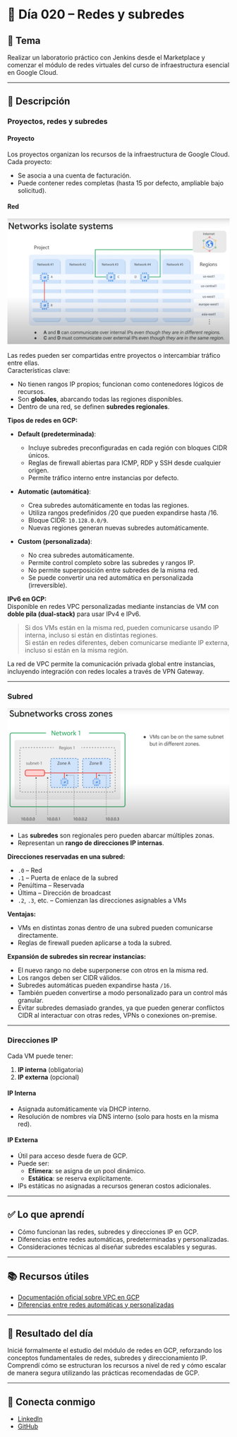 # 📅 Día 020 – Redes y subredes

## 📌 Tema

Realizar un laboratorio práctico con Jenkins desde el Marketplace y comenzar el módulo de redes virtuales del curso de infraestructura esencial en Google Cloud.

---

## 📘 Descripción

### Proyectos, redes y subredes

#### Proyecto

Los proyectos organizan los recursos de la infraestructura de Google Cloud.  
Cada proyecto:

- Se asocia a una cuenta de facturación.
- Puede contener redes completas (hasta 15 por defecto, ampliable bajo solicitud).

#### Red

![Subred ejemplo](https://github.com/pipeddev/100-dia-de-cloud/blob/main/020/network-example.png)

Las redes pueden ser compartidas entre proyectos o intercambiar tráfico entre ellas.  
Características clave:

- No tienen rangos IP propios; funcionan como contenedores lógicos de recursos.
- Son **globales**, abarcando todas las regiones disponibles.
- Dentro de una red, se definen **subredes regionales**.

**Tipos de redes en GCP:**

- **Default (predeterminada)**:

  - Incluye subredes preconfiguradas en cada región con bloques CIDR únicos.
  - Reglas de firewall abiertas para ICMP, RDP y SSH desde cualquier origen.
  - Permite tráfico interno entre instancias por defecto.

- **Automatic (automática)**:

  - Crea subredes automáticamente en todas las regiones.
  - Utiliza rangos predefinidos /20 que pueden expandirse hasta /16.
  - Bloque CIDR: `10.128.0.0/9`.
  - Nuevas regiones generan nuevas subredes automáticamente.

- **Custom (personalizada)**:
  - No crea subredes automáticamente.
  - Permite control completo sobre las subredes y rangos IP.
  - No permite superposición entre subredes de la misma red.
  - Se puede convertir una red automática en personalizada (irreversible).

**IPv6 en GCP:**  
Disponible en redes VPC personalizadas mediante instancias de VM con **doble pila (dual-stack)** para usar IPv4 e IPv6.

> Si dos VMs están en la misma red, pueden comunicarse usando IP interna, incluso si están en distintas regiones.  
> Si están en redes diferentes, deben comunicarse mediante IP externa, incluso si están en la misma región.

La red de VPC permite la comunicación privada global entre instancias, incluyendo integración con redes locales a través de VPN Gateway.

---

### Subred

![Subred ejemplo](https://github.com/pipeddev/100-dia-de-cloud/blob/main/020/subnetwork-example.png)

- Las **subredes** son regionales pero pueden abarcar múltiples zonas.
- Representan un **rango de direcciones IP internas**.

**Direcciones reservadas en una subred:**

- `.0` – Red
- `.1` – Puerta de enlace de la subred
- Penúltima – Reservada
- Última – Dirección de broadcast
- `.2`, `.3`, etc. – Comienzan las direcciones asignables a VMs

**Ventajas:**

- VMs en distintas zonas dentro de una subred pueden comunicarse directamente.
- Reglas de firewall pueden aplicarse a toda la subred.

**Expansión de subredes sin recrear instancias:**

- El nuevo rango no debe superponerse con otros en la misma red.
- Los rangos deben ser CIDR válidos.
- Subredes automáticas pueden expandirse hasta `/16`.
- También pueden convertirse a modo personalizado para un control más granular.
- Evitar subredes demasiado grandes, ya que pueden generar conflictos CIDR al interactuar con otras redes, VPNs o conexiones on-premise.

---

### Direcciones IP

Cada VM puede tener:

1. **IP interna** (obligatoria)
2. **IP externa** (opcional)

#### IP Interna

- Asignada automáticamente vía DHCP interno.
- Resolución de nombres vía DNS interno (solo para hosts en la misma red).

#### IP Externa

- Útil para acceso desde fuera de GCP.
- Puede ser:
  - **Efímera**: se asigna de un pool dinámico.
  - **Estática**: se reserva explícitamente.
- IPs estáticas no asignadas a recursos generan costos adicionales.

---

## ✅ Lo que aprendí

- Cómo funcionan las redes, subredes y direcciones IP en GCP.
- Diferencias entre redes automáticas, predeterminadas y personalizadas.
- Consideraciones técnicas al diseñar subredes escalables y seguras.

---

## 📚 Recursos útiles

- [Documentación oficial sobre VPC en GCP](https://cloud.google.com/vpc/docs/overview)
- [Diferencias entre redes automáticas y personalizadas](https://cloud.google.com/vpc/docs/vpc#vpc_networks)

---

## 🎯 Resultado del día

Inicié formalmente el estudio del módulo de redes en GCP, reforzando los conceptos fundamentales de redes, subredes y direccionamiento IP. Comprendí cómo se estructuran los recursos a nivel de red y cómo escalar de manera segura utilizando las prácticas recomendadas de GCP.

---

## 🤝 Conecta conmigo

- [LinkedIn](https://www.linkedin.com/in/luis-felipe-carrasco/)
- [GitHub](https://github.com/pipeddev/)
